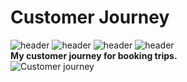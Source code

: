 # Customer Journey 
![header](https://img.shields.io/badge/-Map-blue) ![header](https://img.shields.io/badge/-Customer-blue) ![header](https://img.shields.io/badge/-Journey-blue) ![header](https://img.shields.io/badge/-Experience-blue)  
<b>My customer journey for booking trips.</b>  
![Customer journey](https://user-images.githubusercontent.com/51535964/120020781-6289a980-c014-11eb-9b00-fd8bfef6dd35.jpg)
